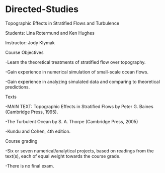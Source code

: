 # Directed-Studies

Topographic Effects in Stratified Flows and Turbulence

Students: Lina Rotermund and Ken Hughes

Instructor: Jody Klymak


Course Objectives

-Learn the theoretical treatments of stratified flow over topography.

-Gain experience in numerical simulation of small-scale ocean flows.

-Gain experience in analyzing simulated data and comparing to theoretical predictions.


Texts

-MAIN TEXT: Topographic Effects in Stratified Flows by Peter G. Baines (Cambridge Press, 1995).

-The Turbulent Ocean by S. A. Thorpe (Cambridge Press, 2005)

-Kundu and Cohen, 4th edition.


Course grading

-Six or seven numerical/analytical projects, based on readings from the text(s), each of equal weight towards the course grade. 

-There is no final exam.
